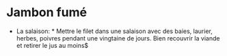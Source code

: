 # Jambon fumé
* La salaison:
        * Mettre le filet dans une salaison avec des baies, laurier, herbes, poivres pendant une vingtaine de jours. Bien recouvrir la viande et retirer le jus au moins$
